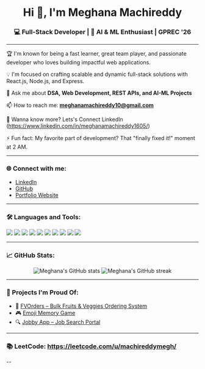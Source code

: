 <h1 align="center">Hi 👋, I'm Meghana Machireddy</h1>
<h3 align="center">💻 Full-Stack Developer | 🚀 AI & ML Enthusiast | GPREC '26</h3>

---

🏆 I'm known for being a fast learner, great team player, and passionate developer who loves building impactful web applications.

💡 I'm focused on crafting scalable and dynamic full-stack solutions with React.js, Node.js, and Express.

💬 Ask me about **DSA, Web Development, REST APIs, and AI-ML Projects**

📫 How to reach me: **meghanamachireddy10@gmail.com**

📄 Wanna know more? Lets's Connect LinkedIn (https://www.linkedin.com/in/meghanamachireddy1605/)

⚡ Fun fact: My favorite part of development? That "finally fixed it!" moment at 2 AM.

---

### 🌐 Connect with me:

- [LinkedIn](https://www.linkedin.com/in/meghanamachireddy1605/)
- [GitHub](https://github.com/MeghanaMachireddy126)
- [Portfolio Website](https://portfolio-machireddy-meghanas-projects.vercel.app/)

---

### 🛠️ Languages and Tools:
<p align="left">
  <img src="https://img.shields.io/badge/HTML5-E34F26?style=for-the-badge&logo=html5&logoColor=white"/> 
  <img src="https://img.shields.io/badge/CSS3-1572B6?style=for-the-badge&logo=css3&logoColor=white"/>
  <img src="https://img.shields.io/badge/JavaScript-F7DF1E?style=for-the-badge&logo=javascript&logoColor=black"/>
  <img src="https://img.shields.io/badge/React-20232A?style=for-the-badge&logo=react&logoColor=61DAFB"/>
  <img src="https://img.shields.io/badge/Node.js-339933?style=for-the-badge&logo=nodedotjs&logoColor=white"/>
  <img src="https://img.shields.io/badge/Express.js-000000?style=for-the-badge&logo=express&logoColor=white"/>
  <img src="https://img.shields.io/badge/Python-3776AB?style=for-the-badge&logo=python&logoColor=white"/>
  <img src="https://img.shields.io/badge/C-00599C?style=for-the-badge&logo=c&logoColor=white"/>
  <img src="https://img.shields.io/badge/Git-F05032?style=for-the-badge&logo=git&logoColor=white"/>
  <img src="https://img.shields.io/badge/Linux-FCC624?style=for-the-badge&logo=linux&logoColor=black"/>
</p>

---

### 📈 GitHub Stats:
<p align="center">
  <img src="https://github-readme-stats.vercel.app/api?username=MeghanaMachireddy126&show_icons=true&theme=radical" alt="Meghana's GitHub stats"/>
  <img src="https://github-readme-streak-stats.herokuapp.com/?user=MeghanaMachireddy126&theme=radical" alt="Meghana's GitHub streak"/>
</p>

---

### 🎯 Projects I'm Proud Of:
- 🛒 [FVOrders – Bulk Fruits & Veggies Ordering System](https://order-fv.vercel.app/)
- 🎮 [Emoji Memory Game](https://emojimegha.ccbp.tech/)
- 🔍 [Jobby App – Job Search Portal](https://jobby1605.ccbp.tech/)

---

### 📚 LeetCode: https://leetcode.com/u/machireddymegh/
--


